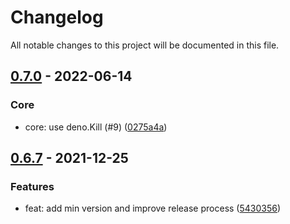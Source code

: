 # Changelog

All notable changes to this project will be documented in this file.

## [0.7.0] - 2022-06-14

### Core

- core: use deno.Kill (#9) ([0275a4a])

## [0.6.7] - 2021-12-25

### Features

- feat: add min version and improve release process ([5430356])

[0.7.0]: https://github.com/sylc/dkill/compare/0.7.0
[0275a4a]: https://github.com/sylc/dkill/commit/0275a4a90bae93838f2dadc60f1341b3f794c13a
[0.6.7]: https://github.com/sylc/dkill/compare/0.6.7
[5430356]: https://github.com/sylc/dkill/commit/5430356bc4993a6c6ff423579e8582c112b5780f
